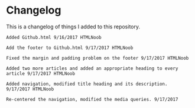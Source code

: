 # Changelog
This is a changelog of things I added to this repository.

	Added Github.html 9/16/2017 HTMLNoob

	Add the footer to Github.html 9/17/2017 HTMLNoob

	Fixed the margin and padding problem on the footer 9/17/2017 HTMLNoob

	Added two more articles and added an appropriate heading to every article 9/17/2017 HTMLNoob

	Added navigation, modified title heading and its description. 9/17/2017 HTMLNoob

	Re-centered the navigation, modified the media queries. 9/17/2017
